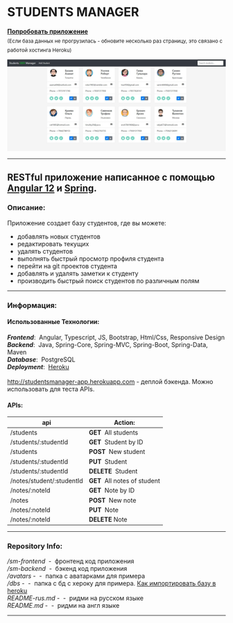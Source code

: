 # STUDENTS MANAGER

**<a href="https://students-manager-webapp.herokuapp.com" target="_blank">**Попробовать приложение**</a><br/>**
<sub>(Если база данных не прогрузилась - обновите несколько раз страницу, это связано с работой хостинга Heroku)</sub><br/>

<img src="screen-rus.jpg" alt="screenshot"/><br/>

------------
## RESTful приложение написанное с помощью <a href="https://angular.io" target="_blank">Angular 12</a> и <a href="https://spring.io" target="_blank">Spring</a>.

### Описание:

Приложение создает базу студентов, где вы можете:
- добавлять новых студентов
- редактировать текущих
- удалять студентов
- выполнять быстрый просмотр профиля студента
- перейти на git проектов студента
- добавлять и удалять заметки к студенту 
- производить быстрый поиск студентов по различным полям

------------

### Информация:

#### Использованные Технологии:

**_Frontend_**:&nbsp; Angular, Typescript, JS, Bootstrap, Html/Css, Responsive Design<br/>
**_Backend_**:&nbsp; Java, Spring-Core, Spring-MVC, Spring-Boot, Spring-Data, Maven<br/>
**_Database_**:&nbsp; PostgreSQL<br/>
**_Deployment_**:&nbsp; <a href="https://www.heroku.com/" target="_blank">Heroku</a><br/><br/>
<a href="http://studentsmanager-app.herokuapp.com" target="_blank">http://studentsmanager-app.herokuapp.com</a>  - деплой бэкенда. Можно использовать для теста APIs.<br/>


#### APIs:

api                        |Action:
---------------------------|------------------------------
/students                  |**GET**&nbsp; All students
/students/:studentId       |**GET**&nbsp; Student by ID
/students                  |**POST**&nbsp; New student
/students/:studentId       |**PUT**&nbsp; Student
/students/:studentId       |**DELETE**&nbsp; Student
/notes/student/:studentId  |**GET**&nbsp; All notes of student
/notes/:noteId             |**GET**&nbsp; Note by ID
/notes                     |**POST**&nbsp; New note
/notes/:noteId             |**PUT**&nbsp; Note
/notes/:noteId             |**DELETE** Note

------------

### Repository Info:
_/sm-frontend_ &nbsp;- &nbsp;фронтенд код приложения<br/>
_/sm-backend_ &nbsp;- &nbsp;бэкенд код приложения<br/>
_/avatars_ - &nbsp;- &nbsp;папка с аватарками для примера<br/>
_/dbs_ - &nbsp;- &nbsp;папка с бд с хероку для примера. <a href="https://devcenter.heroku.com/articles/heroku-postgres-import-export" target="_blank">Как импортировать базу в heroku</a><br/>
_README-rus.md_ - &nbsp;- &nbsp;ридми на русском языке<br/>
_README.md_ - &nbsp;- &nbsp;ридми на англ языке

------------